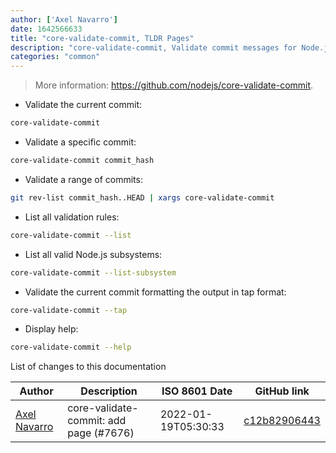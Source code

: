 ```yaml
---
author: ['Axel Navarro']
date: 1642566633
title: "core-validate-commit, TLDR Pages"
description: "core-validate-commit, Validate commit messages for Node.js core."
categories: "common"
---
```

> More information: <https://github.com/nodejs/core-validate-commit>.

- Validate the current commit:

```bash
core-validate-commit
```

- Validate a specific commit:

```bash
core-validate-commit commit_hash
```

- Validate a range of commits:

```bash
git rev-list commit_hash..HEAD | xargs core-validate-commit
```

- List all validation rules:

```bash
core-validate-commit --list
```

- List all valid Node.js subsystems:

```bash
core-validate-commit --list-subsystem
```

- Validate the current commit formatting the output in tap format:

```bash
core-validate-commit --tap
```

- Display help:

```bash
core-validate-commit --help
```
List of changes to this documentation


Author | Description | ISO 8601 Date | GitHub link
------|-----|-----|-----
[Axel Navarro](mailto:navarroaxel@gmail.com) | core-validate-commit: add page (#7676) | 2022-01-19T05:30:33 | [c12b82906443](https://github.com/tldr-pages/tldr/commit/c12b82906443296ade3f70f35e6b71e6b847caaf)

